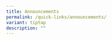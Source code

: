 ```yaml
---
title: Announcements
permalink: /quick-links/announcements/
variant: tiptap
description: ""
---
```

